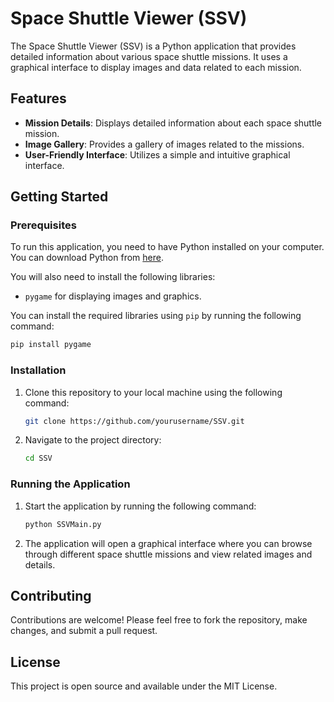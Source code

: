 # Space Shuttle Viewer (SSV)

The Space Shuttle Viewer (SSV) is a Python application that provides detailed information about various space shuttle missions. It uses a graphical interface to display images and data related to each mission.

## Features

- **Mission Details**: Displays detailed information about each space shuttle mission.
- **Image Gallery**: Provides a gallery of images related to the missions.
- **User-Friendly Interface**: Utilizes a simple and intuitive graphical interface.

## Getting Started

### Prerequisites

To run this application, you need to have Python installed on your computer. You can download Python from [here](https://www.python.org/downloads/).

You will also need to install the following libraries:

- `pygame` for displaying images and graphics.

You can install the required libraries using `pip` by running the following command:

```sh
pip install pygame
```

### Installation

1. Clone this repository to your local machine using the following command:

    ```sh
    git clone https://github.com/yourusername/SSV.git
    ```

2. Navigate to the project directory:

    ```sh
    cd SSV
    ```

### Running the Application

1. Start the application by running the following command:

    ```sh
    python SSVMain.py
    ```

2. The application will open a graphical interface where you can browse through different space shuttle missions and view related images and details.

## Contributing

Contributions are welcome! Please feel free to fork the repository, make changes, and submit a pull request.

## License

This project is open source and available under the MIT License.